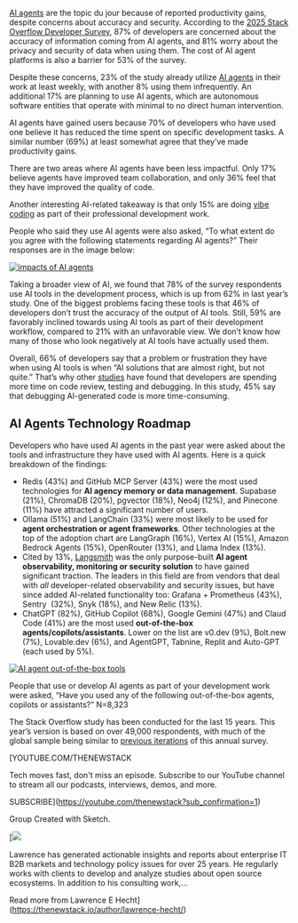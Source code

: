 [AI agents](https://thenewstack.io/ai-agents-a-comprehensive-introduction-for-developers/) are the topic du jour because of reported productivity gains, despite concerns about accuracy and security. According to the [2025 Stack Overflow Developer Survey](https://survey.stackoverflow.co/2025), 87% of developers are concerned about the accuracy of information coming from AI agents, and 81% worry about the privacy and security of data when using them. The cost of AI agent platforms is also a barrier for 53% of the survey.

Despite these concerns, 23% of the study already utilize [AI agents](https://thenewstack.io/ai-agents/) in their work at least weekly, with another 8% using them infrequently. An additional 17% are planning to use AI agents, which are autonomous software entities that operate with minimal to no direct human intervention.

AI agents have gained users because 70% of developers who have used one believe it has reduced the time spent on specific development tasks. A similar number (69%) at least somewhat agree that they’ve made productivity gains.

There are two areas where AI agents have been less impactful. Only 17% believe agents have improved team collaboration, and only 36% feel that they have improved the quality of code.

Another interesting AI-related takeaway is that only 15% are doing [vibe coding](https://thenewstack.io/to-vibe-or-not-to-vibe-when-and-where-to-use-vibe-coding/) as part of their professional development work.

People who said they use AI agents were also asked, “To what extent do you agree with the following statements regarding AI agents?” Their responses are in the image below:

[![impacts of AI agents](https://cdn.thenewstack.io/media/2025/07/aaf90687-stackoverflow-dev-survey-2025-ai-ai-agents-ai-agent-impact-social.png)](https://cdn.thenewstack.io/media/2025/07/aaf90687-stackoverflow-dev-survey-2025-ai-ai-agents-ai-agent-impact-social.png)

Taking a broader view of AI, we found that 78% of the survey respondents use AI tools in the development process, which is up from 62% in last year’s study. One of the biggest problems facing these tools is that 46% of developers don’t trust the accuracy of the output of AI tools. Still, 59% are favorably inclined towards using AI tools as part of their development workflow, compared to 21% with an unfavorable view. We don’t know how many of those who look negatively at AI tools have actually used them.

Overall, 66% of developers say that a problem or frustration they have when using AI tools is when “AI solutions that are almost right, but not quite.” That’s why other [studies](https://www.atlassian.com/teams/software-development/state-of-developer-experience-2025) have found that developers are spending more time on code review, testing and debugging. In this study, 45% say that debugging AI-generated code is more time-consuming.

## AI Agents Technology Roadmap

Developers who have used AI agents in the past year were asked about the tools and infrastructure they have used with AI agents. Here is a quick breakdown of the findings:

* Redis (43%) and GitHub MCP Server (43%) were the most used technologies for **AI agency memory or data management**. Supabase (21%), ChromaDB (20%), pgvector (18%), Neo4j (12%), and Pinecone (11%) have attracted a significant number of users.
* Ollama (51%) and LangChain (33%) were most likely to be used for **agent orchestration or agent frameworks**. Other technologies at the top of the adoption chart are LangGraph (16%), Vertex AI (15%), Amazon Bedrock Agents (15%), OpenRouter (13%), and Llama Index (13%).
* Cited by 13%, [Langsmith](https://www.langchain.com/langsmith) was the only purpose-built **AI agent observability, monitoring or security solution** to have gained significant traction. The leaders in this field are from vendors that deal with *all* developer-related observability and security issues, but have since added AI-related functionality too: Grafana + Prometheus (43%),  Sentry  (32%), Snyk (18%), and New Relic (13%).
* ChatGPT (82%), GitHub Copilot (68%), Google Gemini (47%) and Claud Code (41%) are the most used **out-of-the-box agents/copilots/assistants**. Lower on the list are v0.dev (9%), Bolt.new (7%), Lovable.dev (6%), and AgentGPT, Tabnine, Replit and Auto-GPT (each used by 5%).

[![AI agent out-of-the-box tools](https://cdn.thenewstack.io/media/2025/07/3142bfa2-stackoverflow-dev-survey-2025-ai-ai-agents-ai-agent-external-social1.png)](https://cdn.thenewstack.io/media/2025/07/3142bfa2-stackoverflow-dev-survey-2025-ai-ai-agents-ai-agent-external-social1.png)

People that use or develop AI agents as part of your development work were asked, “Have you used any of the following out-of-the-box agents, copilots or assistants?” N=8,323

The Stack Overflow study has been conducted for the last 15 years. This year’s version is based on over 49,000 respondents, with much of the global sample being similar to [previous iterations](https://thenewstack.io/salary-pressures-not-ai-vex-developers-says-stack-overflow/) of this annual survey.

[YOUTUBE.COM/THENEWSTACK

Tech moves fast, don't miss an episode. Subscribe to our YouTube
channel to stream all our podcasts, interviews, demos, and more.

SUBSCRIBE](https://youtube.com/thenewstack?sub_confirmation=1)

Group
Created with Sketch.

[![](https://cdn.thenewstack.io/media/2019/12/9ff0b1e6-10151933_10152177821503751_7909413115039304012_n-e1576180311132.jpg)

Lawrence has generated actionable insights and reports about enterprise IT B2B markets and technology policy issues for over 25 years. He regularly works with clients to develop and analyze studies about open source ecosystems. In addition to his consulting work,...

Read more from Lawrence E Hecht](https://thenewstack.io/author/lawrence-hecht/)